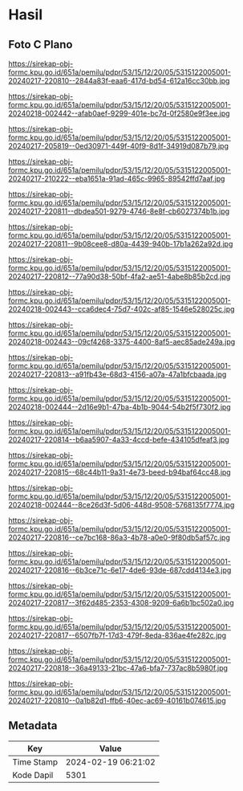 # Hasil

## Foto C Plano

https://sirekap-obj-formc.kpu.go.id/651a/pemilu/pdpr/53/15/12/20/05/5315122005001-20240217-220810--2844a83f-eaa6-417d-bd54-612a16cc30bb.jpg

https://sirekap-obj-formc.kpu.go.id/651a/pemilu/pdpr/53/15/12/20/05/5315122005001-20240218-002442--afab0aef-9299-401e-bc7d-0f2580e9f3ee.jpg

https://sirekap-obj-formc.kpu.go.id/651a/pemilu/pdpr/53/15/12/20/05/5315122005001-20240217-205819--0ed30971-449f-40f9-8d1f-34919d087b79.jpg

https://sirekap-obj-formc.kpu.go.id/651a/pemilu/pdpr/53/15/12/20/05/5315122005001-20240217-210222--eba1651a-91ad-465c-9965-89542ffd7aaf.jpg

https://sirekap-obj-formc.kpu.go.id/651a/pemilu/pdpr/53/15/12/20/05/5315122005001-20240217-220811--dbdea501-9279-4746-8e8f-cb6027374b1b.jpg

https://sirekap-obj-formc.kpu.go.id/651a/pemilu/pdpr/53/15/12/20/05/5315122005001-20240217-220811--9b08cee8-d80a-4439-940b-17b1a262a92d.jpg

https://sirekap-obj-formc.kpu.go.id/651a/pemilu/pdpr/53/15/12/20/05/5315122005001-20240217-220812--77a90d38-50bf-4fa2-ae51-4abe8b85b2cd.jpg

https://sirekap-obj-formc.kpu.go.id/651a/pemilu/pdpr/53/15/12/20/05/5315122005001-20240218-002443--cca6dec4-75d7-402c-af85-1546e528025c.jpg

https://sirekap-obj-formc.kpu.go.id/651a/pemilu/pdpr/53/15/12/20/05/5315122005001-20240218-002443--09cf4268-3375-4400-8af5-aec85ade249a.jpg

https://sirekap-obj-formc.kpu.go.id/651a/pemilu/pdpr/53/15/12/20/05/5315122005001-20240217-220813--a91fb43e-68d3-4156-a07a-47a1bfcbaada.jpg

https://sirekap-obj-formc.kpu.go.id/651a/pemilu/pdpr/53/15/12/20/05/5315122005001-20240218-002444--2d16e9b1-47ba-4b1b-9044-54b2f5f730f2.jpg

https://sirekap-obj-formc.kpu.go.id/651a/pemilu/pdpr/53/15/12/20/05/5315122005001-20240217-220814--b6aa5907-4a33-4ccd-befe-434105dfeaf3.jpg

https://sirekap-obj-formc.kpu.go.id/651a/pemilu/pdpr/53/15/12/20/05/5315122005001-20240217-220815--68c44b11-9a31-4e73-beed-b94baf64cc48.jpg

https://sirekap-obj-formc.kpu.go.id/651a/pemilu/pdpr/53/15/12/20/05/5315122005001-20240218-002444--8ce26d3f-5d06-448d-9508-5768135f7774.jpg

https://sirekap-obj-formc.kpu.go.id/651a/pemilu/pdpr/53/15/12/20/05/5315122005001-20240217-220816--ce7bc168-86a3-4b78-a0e0-9f80db5af57c.jpg

https://sirekap-obj-formc.kpu.go.id/651a/pemilu/pdpr/53/15/12/20/05/5315122005001-20240217-220816--6b3ce71c-6e17-4de6-93de-687cdd4134e3.jpg

https://sirekap-obj-formc.kpu.go.id/651a/pemilu/pdpr/53/15/12/20/05/5315122005001-20240217-220817--3f62d485-2353-4308-9209-6a6b1bc502a0.jpg

https://sirekap-obj-formc.kpu.go.id/651a/pemilu/pdpr/53/15/12/20/05/5315122005001-20240217-220817--6507fb7f-17d3-479f-8eda-836ae4fe282c.jpg

https://sirekap-obj-formc.kpu.go.id/651a/pemilu/pdpr/53/15/12/20/05/5315122005001-20240217-220818--36a49133-21bc-47a6-bfa7-737ac8b5980f.jpg

https://sirekap-obj-formc.kpu.go.id/651a/pemilu/pdpr/53/15/12/20/05/5315122005001-20240217-220810--0a1b82d1-ffb6-40ec-ac69-40161b074615.jpg


## Metadata

| Key        | Value               |
| ---------- | ------------------- |
| Time Stamp | 2024-02-19 06:21:02 |
| Kode Dapil | 5301                |



